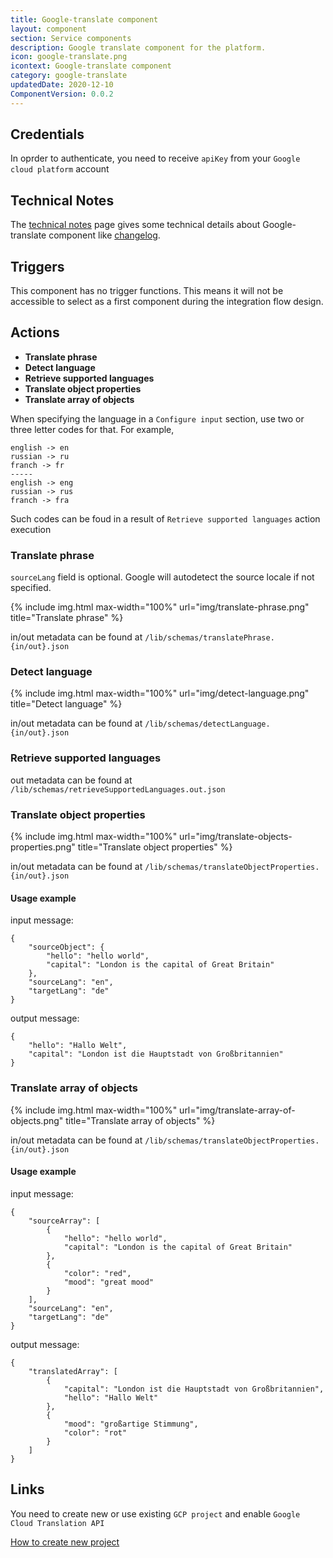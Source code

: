 ```yaml
---
title: Google-translate component
layout: component
section: Service components
description: Google translate component for the platform.
icon: google-translate.png
icontext: Google-translate component
category: google-translate
updatedDate: 2020-12-10
ComponentVersion: 0.0.2
---
```


## Credentials

In oprder to authenticate, you need to receive `apiKey` from your `Google cloud platform` account

## Technical Notes

The [technical notes](technical-notes) page gives some technical details about Google-translate component like [changelog](/components/google-translate/technical-notes#changelog).

## Triggers

This component has no trigger functions. This means it will not be accessible to
select as a first component during the integration flow design.

## Actions

  * **Translate phrase**
  * **Detect language**
  * **Retrieve supported languages**
  * **Translate object properties**
  * **Translate array of objects**

When specifying the language in a `Configure input` section, use two or three letter codes for that. For example,

    english -> en
    russian -> ru
    franch -> fr
    -----
    english -> eng
    russian -> rus
    franch -> fra

Such codes can be foud in a result of `Retrieve supported languages` action execution

### Translate phrase

`sourceLang` field is optional. Google will autodetect the source locale if not specified.

{% include img.html max-width="100%" url="img/translate-phrase.png" title="Translate phrase" %}

in/out metadata can be found at `/lib/schemas/translatePhrase.{in/out}.json`

### Detect language

{% include img.html max-width="100%" url="img/detect-language.png" title="Detect language" %}

in/out metadata can be found at `/lib/schemas/detectLanguage.{in/out}.json`

### Retrieve supported languages

out metadata can be found at `/lib/schemas/retrieveSupportedLanguages.out.json`

### Translate object properties

{% include img.html max-width="100%" url="img/translate-objects-properties.png" title="Translate object properties" %}

in/out metadata can be found at `/lib/schemas/translateObjectProperties.{in/out}.json`

#### Usage example

input message:

```
{
    "sourceObject": {
        "hello": "hello world",
        "capital": "London is the capital of Great Britain"
    },
    "sourceLang": "en",
    "targetLang": "de"
}
```

output message:

```
{
    "hello": "Hallo Welt",
    "capital": "London ist die Hauptstadt von Großbritannien"
}
```

### Translate array of objects

{% include img.html max-width="100%" url="img/translate-array-of-objects.png" title="Translate array of objects" %}

in/out metadata can be found at `/lib/schemas/translateObjectProperties.{in/out}.json`

#### Usage example

input message:

```
{
	"sourceArray": [
		{
            "hello": "hello world",
            "capital": "London is the capital of Great Britain"
		},
		{
			"color": "red",
			"mood": "great mood"
		}
	],
	"sourceLang": "en",
	"targetLang": "de"
}
```

output message:

```
{
    "translatedArray": [
    	{
    		"capital": "London ist die Hauptstadt von Großbritannien",
    		"hello": "Hallo Welt"
    	},
    	{
    		"mood": "großartige Stimmung",
    		"color": "rot"
    	}
    ]
}
```

## Links

You need to create new or use existing `GCP project` and enable `Google Cloud Translation API`

[How to create new project](https://cloud.google.com/resource-manager/docs/creating-managing-projects)
